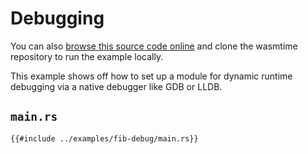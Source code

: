 # Debugging

You can also [browse this source code online][code] and clone the wasmtime
repository to run the example locally.

[code]: https://github.com/bytecodealliance/wasmtime/blob/main/examples/fib-debug/main.rs

This example shows off how to set up a module for dynamic runtime debugging via
a native debugger like GDB or LLDB.

## `main.rs`

```rust,ignore
{{#include ../examples/fib-debug/main.rs}}
```
